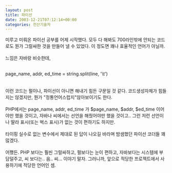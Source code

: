 ```yaml
---
layout: post
title: 파이선
date: 2003-12-21T07:12:14+00:00
categories: 전산기술자
---
```

미루고 미뤄온 파이선 공부를 어제 시작했다. 모두 다 해봐도 700라인밖에 안되는 코드로도 뭔가 그럴싸한 것을 만들어 낼 수 있었다. 이 정도면 꽤나 효율적인 언어가 아닐까.<br /><br />느낌은 자바랑 비슷한데, <br /><br /><div class=box>page_name, addr, ed_time = string.split(line, '\t')</div><br /><br />이런 코드는 펄이나, 파이선이 아니면 해내기 힘든 구문일 것 같다. 코드생성자체가 힘들지는 않겠지만, 뭔가 "정통언어스럽지"않아보이기도 한다.<br /><br />PHP에서는 page_name, addr, ed_time 가 $page_name, $addr, $ed_time 이어야만 했을 것이고, 자바나 씨에서는 선언을 해줬어야만 했을 것이고.. 그런 저런 선언이나 딸라 표시(또는 벅스 표시)가 없는 것이 편하기도 하지만.<br /><br />타이핑 실수로 없는 변수에서 제대로 된 답이 나오길 바라며 밤샘했던 파이선 코더들 꽤 많겠다.<br /><br />어쨌든. PHP 보다는 훨씬 그럴싸하고, 펄보다는 눈이 편하고, 자바보다는 시스템에 부담덜주고, 씨 보다는.. 음.. 씨... 이야기 말자. 그러니까, 앞으로 적당한 프로젝트에서 사용하기에 적당한 언어인 셈.
